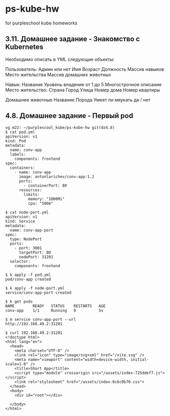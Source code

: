 # ps-kube-hw
for purpleschool kube homeworks

## 3.11. Домашнее задание - Знакомство с Kubernetes

Необходимо описать в YML следующие объекты:

Пользователь:
Админ или нет
Имя
Возраст
Должность
Массив навыков
Место жительства
Массив домашних животных

Навык:
Название
Уровень владение от 1 до 5
Многострочное описание
Место жительство:
  Страна
  Город
  Улица
  Номер дома
  Номер квартиры

Домашнее животные
Название
Порода
Умеет ли мяукать да / нет

## 4.8. Домашнее задание - Первый pod

```
vg m22: ~/purplescool_kube/ps-kube-hw git(dz4.8)
$ cat pod.yml 
apiVersion: v1
kind: Pod
metadata:
  name: conv-app
  labels:
    components: frontend
spec:
  containers:
    - name: conv-app
      image: antonlarichev/conv-app:1.2
      ports:
        - containerPort: 80
      resources:
        limits:
          memory: "1000Mi"
          cpu: "500m"

$ cat node-port.yml 
apiVersion: v1
kind: Service
metadata:
  name: conv-app-port
spec:
  type: NodePort
  ports:
    - port: 3001
      targetPort: 80
      nodePort: 31201
  selector:
    components: frontend

$ k apply -f pod.yml
pod/conv-app created

$ k apply -f node-port.yml
service/conv-app-port created

$ k get pods
NAME        READY   STATUS    RESTARTS   AGE
conv-app    1/1     Running   0          5s

$ m service conv-app-port --url
http://192.168.49.2:31201

$ curl 192.168.49.2:31201
<!doctype html>
<html lang="en">
  <head>
    <meta charset="UTF-8" />
    <link rel="icon" type="image/svg+xml" href="/vite.svg" />
    <meta name="viewport" content="width=device-width, initial-scale=1.0" />
    <title>Short App</title>
    <script type="module" crossorigin src="/assets/index-725ddef7.js"></script>
    <link rel="stylesheet" href="/assets/index-0c6c0b70.css">
  </head>
  <body>
    <div id="root"></div>
    
  </body>
</html>
```